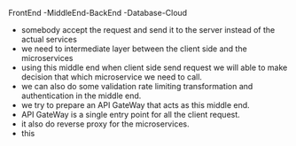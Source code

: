 FrontEnd -MiddleEnd-BackEnd -Database-Cloud
- somebody accept the request and send it to the server instead of the actual services
- we need to intermediate layer between the client side and the microservices
- using this middle end when client side send request we will able to make decision that which microservice we need to call.
- we can also do some validation rate limiting transformation and authentication in the middle end.
- we try to prepare an API GateWay that acts as this middle end.
- API GateWay is a single entry point for all the client request.
- it also do reverse proxy for the microservices.
- this 
